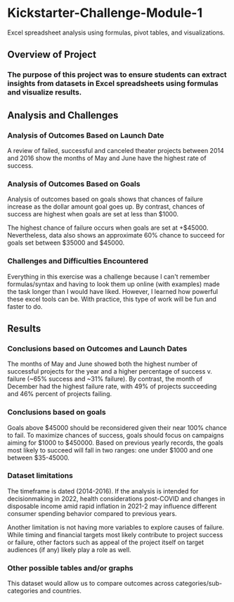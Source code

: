 # Kickstarter-Challenge-Module-1
Excel spreadsheet analysis using formulas, pivot tables, and visualizations.

## Overview of Project

### The purpose of this project was to ensure students can extract insights from datasets in Excel spreadsheets using formulas and visualize results. 

## Analysis and Challenges

### Analysis of Outcomes Based on Launch Date

A review of failed, successful and canceled theater projects between 2014 and 2016 show the months of May and June have the highest rate of success. 

### Analysis of Outcomes Based on Goals

Analysis of outcomes based on goals shows that chances of failure increase as the dollar amount goal goes up. By contrast, chances of success are highest when goals are set at less than $1000. 

The highest chance of failure occurs when goals are set at +$45000. Nevertheless, data also shows an approximate 60% chance to succeed for goals set between $35000 and $45000. 

### Challenges and Difficulties Encountered

Everything in this exercise was a challenge because I can't remember formulas/syntax and having to look them up online (with examples) made the task longer than I would have liked. However, I learned how powerful these excel tools can be. With practice, this type of work will be fun and faster to do. 

## Results

### Conclusions based on Outcomes and Launch Dates

The months of May and June showed both the highest number of successful projects for the year and a higher percentage of success v. failure (~65% success and ~31% failure). By contrast, the month of December had the highest failure rate, with 49% of projects succeeding and 46% percent of projects failing. 

### Conclusions based on goals

Goals above $45000 should be reconsidered given their near 100% chance to fail. To maximize chances of success, goals should focus on campaigns aiming for  $1000 to $450000. Based on previous yearly records, the goals most likely to succeed will fall in two ranges: one under $1000 and one between $35-45000. 

### Dataset limitations

The timeframe is dated (2014-2016). If the analysis is intended for decisionmaking in 2022, health considerations post-COVID and changes in disposable income amid rapid inflation in 2021-2 may influence different consumer spending behavior compared to previous years. 

Another limitation is not having more variables to explore causes of failure. While timing and financial targets most likely contribute to project success or failure, other factors such as appeal of the project itself on target audiences (if any) likely play a role as well.  

### Other possible tables and/or graphs 

This dataset would allow us to compare outcomes across categories/sub-categories and countries. 
